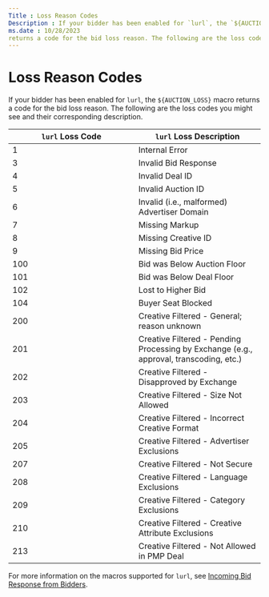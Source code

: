 ```yaml
---
Title : Loss Reason Codes
Description : If your bidder has been enabled for `lurl`, the `${AUCTION_LOSS}` macro
ms.date : 10/28/2023
returns a code for the bid loss reason. The following are the loss codes
---
```



# Loss Reason Codes



If your bidder has been enabled for `lurl`, the `${AUCTION_LOSS}` macro
returns a code for the bid loss reason. The following are the loss codes
you might see and their corresponding description.

<table id="loss-reason-codes__table_uv5_ppt_cyb" class="table">
<colgroup>
<col style="width: 50%" />
<col style="width: 50%" />
</colgroup>
<thead class="thead">
<tr class="header row">
<th id="loss-reason-codes__table_uv5_ppt_cyb__entry__1"
class="entry colsep-1 rowsep-1"><code class="ph codeph">lurl</code> Loss
Code</th>
<th id="loss-reason-codes__table_uv5_ppt_cyb__entry__2"
class="entry colsep-1 rowsep-1"><code class="ph codeph">lurl</code> Loss
Description</th>
</tr>
</thead>
<tbody class="tbody">
<tr class="odd row">
<td class="entry colsep-1 rowsep-1"
headers="loss-reason-codes__table_uv5_ppt_cyb__entry__1">1</td>
<td class="entry colsep-1 rowsep-1"
headers="loss-reason-codes__table_uv5_ppt_cyb__entry__2">Internal
Error</td>
</tr>
<tr class="even row">
<td class="entry colsep-1 rowsep-1"
headers="loss-reason-codes__table_uv5_ppt_cyb__entry__1">3</td>
<td class="entry colsep-1 rowsep-1"
headers="loss-reason-codes__table_uv5_ppt_cyb__entry__2">Invalid Bid
Response</td>
</tr>
<tr class="odd row">
<td class="entry colsep-1 rowsep-1"
headers="loss-reason-codes__table_uv5_ppt_cyb__entry__1">4</td>
<td class="entry colsep-1 rowsep-1"
headers="loss-reason-codes__table_uv5_ppt_cyb__entry__2">Invalid Deal
ID</td>
</tr>
<tr class="even row">
<td class="entry colsep-1 rowsep-1"
headers="loss-reason-codes__table_uv5_ppt_cyb__entry__1">5</td>
<td class="entry colsep-1 rowsep-1"
headers="loss-reason-codes__table_uv5_ppt_cyb__entry__2">Invalid Auction
ID</td>
</tr>
<tr class="odd row">
<td class="entry colsep-1 rowsep-1"
headers="loss-reason-codes__table_uv5_ppt_cyb__entry__1">6</td>
<td class="entry colsep-1 rowsep-1"
headers="loss-reason-codes__table_uv5_ppt_cyb__entry__2">Invalid (i.e.,
malformed) Advertiser Domain</td>
</tr>
<tr class="even row">
<td class="entry colsep-1 rowsep-1"
headers="loss-reason-codes__table_uv5_ppt_cyb__entry__1">7</td>
<td class="entry colsep-1 rowsep-1"
headers="loss-reason-codes__table_uv5_ppt_cyb__entry__2">Missing
Markup</td>
</tr>
<tr class="odd row">
<td class="entry colsep-1 rowsep-1"
headers="loss-reason-codes__table_uv5_ppt_cyb__entry__1">8</td>
<td class="entry colsep-1 rowsep-1"
headers="loss-reason-codes__table_uv5_ppt_cyb__entry__2">Missing
Creative ID</td>
</tr>
<tr class="even row">
<td class="entry colsep-1 rowsep-1"
headers="loss-reason-codes__table_uv5_ppt_cyb__entry__1">9</td>
<td class="entry colsep-1 rowsep-1"
headers="loss-reason-codes__table_uv5_ppt_cyb__entry__2">Missing Bid
Price</td>
</tr>
<tr class="odd row">
<td class="entry colsep-1 rowsep-1"
headers="loss-reason-codes__table_uv5_ppt_cyb__entry__1">100</td>
<td class="entry colsep-1 rowsep-1"
headers="loss-reason-codes__table_uv5_ppt_cyb__entry__2">Bid was Below
Auction Floor</td>
</tr>
<tr class="even row">
<td class="entry colsep-1 rowsep-1"
headers="loss-reason-codes__table_uv5_ppt_cyb__entry__1">101</td>
<td class="entry colsep-1 rowsep-1"
headers="loss-reason-codes__table_uv5_ppt_cyb__entry__2">Bid was Below
Deal Floor</td>
</tr>
<tr class="odd row">
<td class="entry colsep-1 rowsep-1"
headers="loss-reason-codes__table_uv5_ppt_cyb__entry__1">102</td>
<td class="entry colsep-1 rowsep-1"
headers="loss-reason-codes__table_uv5_ppt_cyb__entry__2">Lost to Higher
Bid</td>
</tr>
<tr class="even row">
<td class="entry colsep-1 rowsep-1"
headers="loss-reason-codes__table_uv5_ppt_cyb__entry__1">104</td>
<td class="entry colsep-1 rowsep-1"
headers="loss-reason-codes__table_uv5_ppt_cyb__entry__2">Buyer Seat
Blocked</td>
</tr>
<tr class="odd row">
<td class="entry colsep-1 rowsep-1"
headers="loss-reason-codes__table_uv5_ppt_cyb__entry__1">200</td>
<td class="entry colsep-1 rowsep-1"
headers="loss-reason-codes__table_uv5_ppt_cyb__entry__2">Creative
Filtered - General; reason unknown</td>
</tr>
<tr class="even row">
<td class="entry colsep-1 rowsep-1"
headers="loss-reason-codes__table_uv5_ppt_cyb__entry__1">201</td>
<td class="entry colsep-1 rowsep-1"
headers="loss-reason-codes__table_uv5_ppt_cyb__entry__2">Creative
Filtered - Pending Processing by Exchange (e.g., approval, transcoding,
etc.)</td>
</tr>
<tr class="odd row">
<td class="entry colsep-1 rowsep-1"
headers="loss-reason-codes__table_uv5_ppt_cyb__entry__1">202</td>
<td class="entry colsep-1 rowsep-1"
headers="loss-reason-codes__table_uv5_ppt_cyb__entry__2">Creative
Filtered - Disapproved by Exchange</td>
</tr>
<tr class="even row">
<td class="entry colsep-1 rowsep-1"
headers="loss-reason-codes__table_uv5_ppt_cyb__entry__1">203</td>
<td class="entry colsep-1 rowsep-1"
headers="loss-reason-codes__table_uv5_ppt_cyb__entry__2">Creative
Filtered - Size Not Allowed</td>
</tr>
<tr class="odd row">
<td class="entry colsep-1 rowsep-1"
headers="loss-reason-codes__table_uv5_ppt_cyb__entry__1">204</td>
<td class="entry colsep-1 rowsep-1"
headers="loss-reason-codes__table_uv5_ppt_cyb__entry__2">Creative
Filtered - Incorrect Creative Format</td>
</tr>
<tr class="even row">
<td class="entry colsep-1 rowsep-1"
headers="loss-reason-codes__table_uv5_ppt_cyb__entry__1">205</td>
<td class="entry colsep-1 rowsep-1"
headers="loss-reason-codes__table_uv5_ppt_cyb__entry__2">Creative
Filtered - Advertiser Exclusions</td>
</tr>
<tr class="odd row">
<td class="entry colsep-1 rowsep-1"
headers="loss-reason-codes__table_uv5_ppt_cyb__entry__1">207</td>
<td class="entry colsep-1 rowsep-1"
headers="loss-reason-codes__table_uv5_ppt_cyb__entry__2">Creative
Filtered - Not Secure</td>
</tr>
<tr class="even row">
<td class="entry colsep-1 rowsep-1"
headers="loss-reason-codes__table_uv5_ppt_cyb__entry__1">208</td>
<td class="entry colsep-1 rowsep-1"
headers="loss-reason-codes__table_uv5_ppt_cyb__entry__2">Creative
Filtered - Language Exclusions</td>
</tr>
<tr class="odd row">
<td class="entry colsep-1 rowsep-1"
headers="loss-reason-codes__table_uv5_ppt_cyb__entry__1">209</td>
<td class="entry colsep-1 rowsep-1"
headers="loss-reason-codes__table_uv5_ppt_cyb__entry__2">Creative
Filtered - Category Exclusions</td>
</tr>
<tr class="even row">
<td class="entry colsep-1 rowsep-1"
headers="loss-reason-codes__table_uv5_ppt_cyb__entry__1">210</td>
<td class="entry colsep-1 rowsep-1"
headers="loss-reason-codes__table_uv5_ppt_cyb__entry__2">Creative
Filtered - Creative Attribute Exclusions</td>
</tr>
<tr class="odd row">
<td class="entry colsep-1 rowsep-1"
headers="loss-reason-codes__table_uv5_ppt_cyb__entry__1">213</td>
<td class="entry colsep-1 rowsep-1"
headers="loss-reason-codes__table_uv5_ppt_cyb__entry__2">Creative
Filtered - Not Allowed in PMP Deal</td>
</tr>
</tbody>
</table>

For more information on the macros supported for `lurl`, see <a
href="incoming-bid-response-from-bidders.md"
class="xref" target="_blank">Incoming Bid Response from Bidders</a>.




